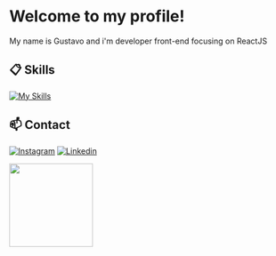 # Welcome to my profile!

My name is Gustavo and i'm developer front-end focusing on ReactJS


## 📋 Skills

[![My Skills](https://skillicons.dev/icons?i=js,react,typescript,html,css,tailwind,sass,styledcomponents)](https://skillicons.dev)

## 📫 Contact

[![Instagram](https://skillicons.dev/icons?i=instagram)](https://www.instagram.com/gustawro/)
[![Linkedin](https://skillicons.dev/icons?i=linkedin)](https://www.linkedin.com/in/gustavro/)


<img height="150em" src="https://github-readme-stats-ten-gilt.vercel.app/api/top-langs/?username=guustavros&layout=compact&theme=dracula">
